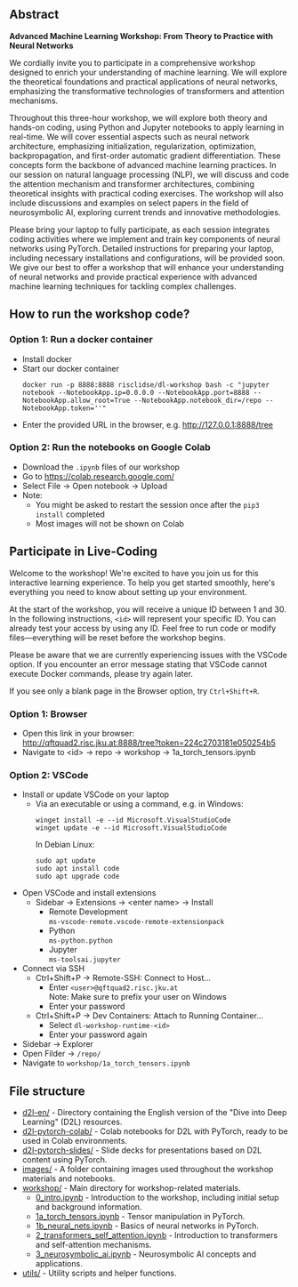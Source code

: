 

## Abstract

**Advanced Machine Learning Workshop: From Theory to Practice with Neural Networks**

We cordially invite you to participate in a comprehensive workshop designed to enrich your understanding of machine learning.
We will explore the theoretical foundations and practical applications of neural networks, emphasizing the transformative technologies of transformers and attention mechanisms.

Throughout this three-hour workshop, we will explore both theory and hands-on coding, using Python and Jupyter notebooks to apply learning in real-time.
We will cover essential aspects such as neural network architecture, emphasizing initialization, regularization, optimization, backpropagation, and first-order automatic gradient differentiation.
These concepts form the backbone of advanced machine learning practices.
In our session on natural language processing (NLP), we will discuss and code the attention mechanism and transformer architectures, combining theoretical insights with practical coding exercises.
The workshop will also include discussions and examples on select papers in the field of neurosymbolic AI, exploring current trends and innovative methodologies.

Please bring your laptop to fully participate, as each session integrates coding activities where we implement and train key components of neural networks using PyTorch.
Detailed instructions for preparing your laptop, including necessary installations and configurations, will be provided soon.
We give our best to offer a workshop that will enhance your understanding of neural networks and provide practical experience with advanced machine learning techniques for tackling complex challenges.

## How to run the workshop code?

<!-- ### Clone the repo and its submodules

```
git clone https://github.com/RISCSoftware/dl-part2-workshop
git submodule update --init --recursive
``` -->

### Option 1: Run a docker container

- Install docker
- Start our docker container
  ```
  docker run -p 8888:8888 risclidse/dl-workshop bash -c "jupyter notebook --NotebookApp.ip=0.0.0.0 --NotebookApp.port=8888 --NotebookApp.allow_root=True --NotebookApp.notebook_dir=/repo --NotebookApp.token=''"
  ```
- Enter the provided URL in the browser, e.g. http://127.0.0.1:8888/tree

### Option 2: Run the notebooks on Google Colab

- Download the `.ipynb` files of our workshop
- Go to https://colab.research.google.com/
- Select File → Open notebook → Upload
- Note:
  - You might be asked to restart the session once after the `pip3 install` completed
  - Most images will not be shown on Colab

## Participate in Live-Coding

Welcome to the workshop!
We're excited to have you join us for this interactive learning experience.
To help you get started smoothly, here's everything you need to know about setting up your environment.

At the start of the workshop, you will receive a unique ID between 1 and 30.
In the following instructions, `<id>` will represent your specific ID.
You can already test your access by using any ID.
Feel free to run code or modify files—everything will be reset before the workshop begins.

Please be aware that we are currently experiencing issues with the VSCode option.
If you encounter an error message stating that VSCode cannot execute Docker commands, please try again later.

If you see only a blank page in the Browser option, try `Ctrl+Shift+R`.

### Option 1: Browser

- Open this link in your browser:  
  http://qftquad2.risc.jku.at:8888/tree?token=224c2703181e050254b5
- Navigate to \<id\> → repo → workshop → 1a_torch_tensors.ipynb

### Option 2: VSCode

- Install or update VSCode on your laptop
  - Via an executable or using a command, e.g. in Windows:
    ```
    winget install -e --id Microsoft.VisualStudioCode
    winget update -e --id Microsoft.VisualStudioCode
    ```
    In Debian Linux:
    ```
    sudo apt update
    sudo apt install code
    sudo apt upgrade code
    ```
- Open VSCode and install extensions
  - Sidebar → Extensions → \<enter name\> → Install
    - Remote Development  
      `ms-vscode-remote.vscode-remote-extensionpack`
    - Python  
      `ms-python.python`
    - Jupyter  
      `ms-toolsai.jupyter`
- Connect via SSH
  - Ctrl+Shift+P → Remote-SSH: Connect to Host...
    - Enter `<user>@qftquad2.risc.jku.at`  
      Note: Make sure to prefix your user on Windows
    - Enter your password
  - Ctrl+Shift+P → Dev Containers: Attach to Running Container...
    - Select `dl-workshop-runtime-<id>`
    - Enter your password again
- Sidebar → Explorer
- Open Filder → `/repo/`
- Navigate to `workshop/1a_torch_tensors.ipynb`

<!-- ### Option 3: VSCode + Jupyter server

- Open VSCode
- Install extensions
  - Sidebar → Extensions → \<enter name\> → Install
  - Install: Jupyter
- Connect to Jupyter Server
  - File → New File... → Jupyter Notebook
  - Ctrl+Shift+P → Notebook: Select Notebook Kernel → Existing Jupyter Server → http://qftquad2.risc.jku.at:8888 -->

## File structure

- [d2l-en/](d2l-en) - Directory containing the English version of the "Dive into Deep Learning" (D2L) resources.
- [d2l-pytorch-colab/](d2l-pytorch-colab) - Colab notebooks for D2L with PyTorch, ready to be used in Colab environments.
- [d2l-pytorch-slides/](d2l-pytorch-slides) - Slide decks for presentations based on D2L content using PyTorch.
- [images/](images) - A folder containing images used throughout the workshop materials and notebooks.
- [workshop/](workshop) - Main directory for workshop-related materials.
  - [0_intro.ipynb](workshop/0_intro.ipynb) - Introduction to the workshop, including initial setup and background information.
  - [1a_torch_tensors.ipynb](workshop/1a_torch_tensors.ipynb) - Tensor manipulation in PyTorch.
  - [1b_neural_nets.ipynb](workshop/1b_neural_nets.ipynb) - Basics of neural networks in PyTorch.
  - [2_transformers_self_attention.ipynb](workshop/2_transformer_self_attention.ipynb) - Introduction to transformers and self-attention mechanisms.
  - [3_neurosymbolic_ai.ipynb](workshop/3_neurosymbolic_ai.ipynb) - Neurosymbolic AI concepts and applications.
- [utils/](utils) - Utility scripts and helper functions.

